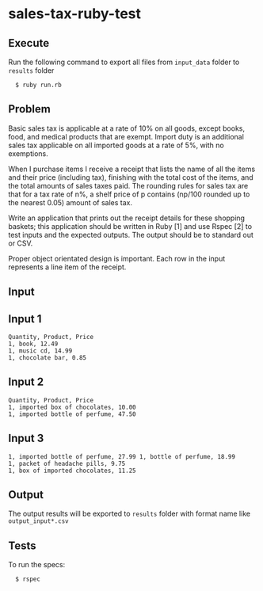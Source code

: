 # sales-tax-ruby-test

## Execute
  Run the following command to export all files from `input_data` folder to `results` folder
  ```
    $ ruby run.rb
  ```

## Problem
  Basic sales tax is applicable at a rate of 10% on all goods, except books, food, and medical products that are exempt. Import duty is an additional sales tax applicable on all imported goods at a rate of 5%, with no exemptions.

  When I purchase items I receive a receipt that lists the name of all the items and their price (including tax), finishing with the total cost of the items, and the total amounts of sales taxes paid. The rounding rules for sales tax are that for a tax rate of n%, a shelf price of p contains (np/100 rounded up to the nearest 0.05) amount of sales tax.

  Write an application that prints out the receipt details for these shopping baskets; this application should be written in Ruby [1] and use Rspec [2] to test inputs and the expected outputs. The output should be to standard out or CSV.

  Proper object orientated design is important. Each row in the input represents a line item of the receipt.

## Input
  ## Input 1
  ```
  Quantity, Product, Price
  1, book, 12.49
  1, music cd, 14.99
  1, chocolate bar, 0.85
  ```
  ## Input 2
  ```
  Quantity, Product, Price
  1, imported box of chocolates, 10.00
  1, imported bottle of perfume, 47.50
  ```
  ## Input 3
  ```Quantity, Product, Price
  1, imported bottle of perfume, 27.99 1, bottle of perfume, 18.99
  1, packet of headache pills, 9.75
  1, box of imported chocolates, 11.25
  ```

## Output
  The output results will be exported to `results` folder with format name like `output_input*.csv`

## Tests
  To run the specs:
  ```
    $ rspec
  ```
